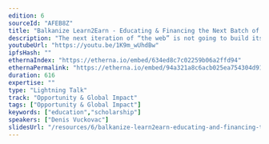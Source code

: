 ```yaml
---
edition: 6
sourceId: "AFEB8Z"
title: "Balkanize Learn2Earn - Educating & Financing the Next Batch of Web3 Developers in the Balkans"
description: "The next iteration of “the web” is not going to build itself - and people in developing countries are not going to participate in this (r)evolution without some guidance and financial support.  See what can be achieved by handing out scholarships to students in developing countries and guiding them in their learning process towards becoming proficient in the web3 ecosystem."
youtubeUrl: "https://youtu.be/1K9m_wUhdBw"
ipfsHash: ""
ethernaIndex: "https://etherna.io/embed/634ed8c7c02259b06a2ffd94"
ethernaPermalink: "https://etherna.io/embed/94a321a8c6acb025ea754304d9136e4383376bf8790b8f1e6051b68a1f335781"
duration: 616
expertise: ""
type: "Lightning Talk"
track: "Opportunity & Global Impact"
tags: ["Opportunity & Global Impact"]
keywords: ["education","scholarship"]
speakers: ["Denis Vuckovac"]
slidesUrl: "/resources/6/balkanize-learn2earn-educating-and-financing-the-next-batch-of-web3-developers-in-the-balkans.pdf"
---
```

